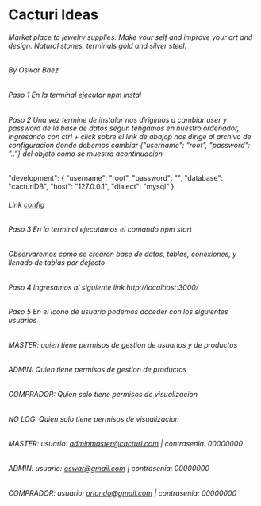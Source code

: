 # Cacturi Ideas
######  Market place to jewelry supplies. Make your self and improve your art and design. Natural stones, terminals gold and silver steel. 
###### By Oswar Baez

###### Paso 1 En la terminal ejecutar npm instal
###### Paso 2 Una vez termine de instalar nos dirigimos a cambiar user y password de la base de datos segun tengamos en nuestro ordenador, ingresando con ctrl + click sobre el link de abajop nos dirige al archivo de configuracion donde debemos cambiar {"username": "root", "password": ".."} del objeto como se muestra acontinuacion
 "development": {
    "username": "root",
    "password": "",
    "database": "cacturiDB",
    "host": "127.0.0.1",
    "dialect": "mysql"
  } 
  ###### Link [config](./src/database/config/config.js)

  ###### Paso 3 En la terminal ejecutamos el comando npm start 
  ###### Observaremos como se crearon base de datos, tablas, conexiones, y llenado de tablas por defecto
  ###### Paso 4 Ingresamos al siguiente link http://localhost:3000/
  ###### Paso 5 En el icono de usuario podemos acceder con los siguientes usuarios
  ###### MASTER: quien tiene permisos de gestion de usuarios y de productos
  ###### ADMIN: Quien tiene permisos de gestion de productos
  ###### COMPRADOR: Quien solo tiene permisos de visualizacion 
  ###### NO LOG: Quien solo tiene permisos de visualizacion 

  ###### MASTER: usuario: adminmaster@cacturi.com | contrasenia: 00000000
  ###### ADMIN: usuario: oswar@gmail.com | contrasenia: 00000000
  ###### COMPRADOR: usuario: orlando@gmail.com | contrasenia: 00000000




